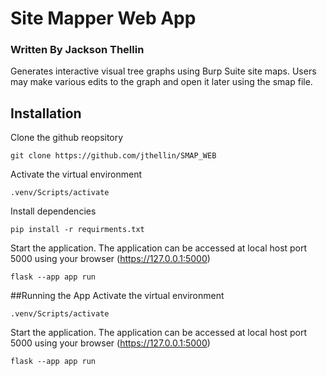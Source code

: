 # Site Mapper Web App
### Written By Jackson Thellin
Generates interactive visual tree graphs using Burp Suite site maps. Users may make various edits to the graph and open it later using the smap file.

## Installation
Clone the github reopsitory
```
git clone https://github.com/jthellin/SMAP_WEB
```
Activate the virtual environment
```
.venv/Scripts/activate
```
Install dependencies
```
pip install -r requirments.txt
```
Start the application. The application can be accessed at local host port 5000 using your browser (https://127.0.0.1:5000)
```
flask --app app run
```
##Running the App
Activate the virtual environment
```
.venv/Scripts/activate
```
Start the application. The application can be accessed at local host port 5000 using your browser (https://127.0.0.1:5000)
```
flask --app app run
```
